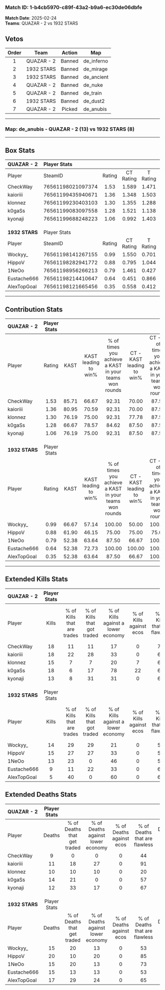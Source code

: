 ### Match ID: 1-b4cb5970-c89f-43a2-b9a6-ec30de06dbfe  
**Match Date**: 2025-02-24  
**Teams**: QUAZAR - 2 vs 1932 STARS  

## Vetos  

| Order | Team | Action | Map |
| :---: | :--: | :----: | --- |
| 1 | QUAZAR - 2 | Banned | de_inferno |
| 2 | 1932 STARS | Banned | de_mirage |
| 3 | 1932 STARS | Banned | de_ancient |
| 4 | QUAZAR - 2 | Banned | de_nuke |
| 5 | QUAZAR - 2 | Banned | de_train |
| 6 | 1932 STARS | Banned | de_dust2 |
| 7 | QUAZAR - 2 | Picked | de_anubis |

---  

### **Map**: de_anubis - QUAZAR - 2 (13) vs 1932 STARS (8)  
---  

## Box Stats  

| **QUAZAR - 2** | Player Stats      |        |           |          |       |       |       |         |        |      |     |
| :- | :- | :-: | :-: | :-: | :-: | :-: | :-: | :-: | :-: | :-: | :-: |
| Player         | SteamID           | Rating | CT Rating | T Rating | KAST  |  ADR  | Kills | Assists | Deaths | K/D  | HS% |
| CheckWay       | 76561198021097374 |  1.53  |   1.589   |  1.471   | 85.71 | 95.1  |  18   |    6    |   9    | 2.00 | 33  |
| kaioriii       | 76561199435940671 |  1.36  |   1.348   |  1.503   | 80.95 | 78.0  |  18   |    0    |   11   | 1.64 | 33  |
| klonnez        | 76561199230403103 |  1.30  |   1.355   |  1.288   | 76.19 | 86.0  |  15   |    9    |   10   | 1.50 | 33  |
| k0gaSs         | 76561199083097558 |  1.28  |   1.521   |  1.138   | 66.67 | 101.0 |  18   |    5    |   14   | 1.29 | 72  |
| kyonaji        | 76561199688248223 |  1.06  |   0.992   |  1.403   | 76.19 | 65.3  |  13   |    1    |   12   | 1.08 | 53  |
|                |                   |        |           |          |       |       |       |         |        |      |     |
|                |                   |        |           |          |       |       |       |         |        |      |     |
|                |                   |        |           |          |       |       |       |         |        |      |     |
| **1932 STARS** | Player Stats      |        |           |          |       |       |       |         |        |      |     |
| Player         | SteamID           | Rating | CT Rating | T Rating | KAST  |  ADR  | Kills | Assists | Deaths | K/D  | HS% |
| Wockyy_        | 76561198141267155 |  0.99  |   1.550   |  0.701   | 66.67 | 73.5  |  14   |    2    |   15   | 0.93 | 57  |
| HippoV         | 76561198282941772 |  0.88  |   0.795   |  1.044   | 61.90 | 76.5  |  15   |    2    |   20   | 0.75 | 73  |
| 1NeOo          | 76561198956266213 |  0.79  |   1.461   |  0.427   | 52.38 | 58.7  |  13   |    1    |   15   | 0.87 | 38  |
| Eustache666    | 76561198214410647 |  0.64  |   0.451   |  0.866   | 52.38 | 57.8  |   9   |    4    |   15   | 0.60 | 66  |
| AlexTopGoal    | 76561198121665456 |  0.35  |   0.558   |  0.412   | 52.38 | 40.0  |   5   |    0    |   17   | 0.29 | 60  |
---  

## Contribution Stats  

| **QUAZAR - 2** | Player Stats |       |                      |                                                        |                           |                                                             |                          |                                                            |
| :- | :-: | :-: | :-: | :-: | :-: | :-: | :-: | :-: |
| Player         |    Rating    | KAST  | KAST leading to win% | % of times you achieve a KAST in your teams won rounds | CT - KAST leading to win% | CT - % of times you achieve a KAST in your teams won rounds | T - KAST leading to win% | T - % of times you achieve a KAST in your teams won rounds |
| CheckWay       |     1.53     | 85.71 |        66.67         |                         92.31                          |           70.00           |                            87.50                            |          62.50           |                           100.00                           |
| kaioriii       |     1.36     | 80.95 |        70.59         |                         92.31                          |           70.00           |                            87.50                            |          71.43           |                           100.00                           |
| klonnez        |     1.30     | 76.19 |        75.00         |                         92.31                          |           77.78           |                            87.50                            |          71.43           |                           100.00                           |
| k0gaSs         |     1.28     | 66.67 |        78.57         |                         84.62                          |           87.50           |                            87.50                            |          66.67           |                           80.00                            |
| kyonaji        |     1.06     | 76.19 |        75.00         |                         92.31                          |           87.50           |                            87.50                            |          62.50           |                           100.00                           |
|                |              |       |                      |                                                        |                           |                                                             |                          |                                                            |
|                |              |       |                      |                                                        |                           |                                                             |                          |                                                            |
|                |              |       |                      |                                                        |                           |                                                             |                          |                                                            |
| **1932 STARS** | Player Stats |       |                      |                                                        |                           |                                                             |                          |                                                            |
| Player         |    Rating    | KAST  | KAST leading to win% | % of times you achieve a KAST in your teams won rounds | CT - KAST leading to win% | CT - % of times you achieve a KAST in your teams won rounds | T - KAST leading to win% | T - % of times you achieve a KAST in your teams won rounds |
| Wockyy_        |     0.99     | 66.67 |        57.14         |                         100.00                         |           50.00           |                           100.00                            |          66.67           |                           100.00                           |
| HippoV         |     0.88     | 61.90 |        46.15         |                         75.00                          |           75.00           |                            75.00                            |          33.33           |                           75.00                            |
| 1NeOo          |     0.79     | 52.38 |        63.64         |                         87.50                          |           66.67           |                           100.00                            |          60.00           |                           75.00                            |
| Eustache666    |     0.64     | 52.38 |        72.73         |                         100.00                         |          100.00           |                           100.00                            |          57.14           |                           100.00                           |
| AlexTopGoal    |     0.35     | 52.38 |        63.64         |                         87.50                          |           66.67           |                           100.00                            |          60.00           |                           75.00                            |
---  

## Extended Kills Stats  

| **QUAZAR - 2** | Player Stats |                            |                            |                                    |                         |                              |                                 |                                       |                    |           |
| :- | :-: | :-: | :-: | :-: | :-: | :-: | :-: | :-: | :-: | :-: |
| Player         |    Kills     | % of Kills that are trades | % of Kills that got traded | % of Kills against a lower economy | % of Kills against ecos | % of Kills that are flawless | % of Kills that are close duels | % of Kills that are assisted by flash | Pistol Round Kills | AWP Kills |
| CheckWay       |      18      |             11             |             11             |                 17                 |            0            |              78              |                0                |                   0                   |         0          |     1     |
| kaioriii       |      18      |             22             |             28             |                 33                 |            0            |              67              |                0                |                   6                   |         11         |     2     |
| klonnez        |      15      |             7              |             7              |                 20                 |            7            |              67              |                0                |                   0                   |         0          |     2     |
| k0gaSs         |      18      |             6              |             17             |                 78                 |           22            |              61              |                6                |                   0                   |         0          |     0     |
| kyonaji        |      13      |             8              |             31             |                 31                 |            0            |              62              |                0                |                   8                   |         0          |     1     |
|                |              |                            |                            |                                    |                         |                              |                                 |                                       |                    |           |
|                |              |                            |                            |                                    |                         |                              |                                 |                                       |                    |           |
|                |              |                            |                            |                                    |                         |                              |                                 |                                       |                    |           |
| **1932 STARS** | Player Stats |                            |                            |                                    |                         |                              |                                 |                                       |                    |           |
| Player         |    Kills     | % of Kills that are trades | % of Kills that got traded | % of Kills against a lower economy | % of Kills against ecos | % of Kills that are flawless | % of Kills that are close duels | % of Kills that are assisted by flash | Pistol Round Kills | AWP Kills |
| Wockyy_        |      14      |             29             |             29             |                 21                 |            0            |              57              |                7                |                   0                   |         0          |     0     |
| HippoV         |      15      |             27             |             27             |                 33                 |            0            |              53              |               13                |                   0                   |         1          |     1     |
| 1NeOo          |      13      |             23             |             0              |                 46                 |            0            |              54              |                0                |                   0                   |         1          |     2     |
| Eustache666    |      9       |             11             |             22             |                 33                 |            0            |              67              |               11                |                  11                   |         0          |     3     |
| AlexTopGoal    |      5       |             40             |             0              |                 60                 |            0            |              60              |               20                |                   0                   |         0          |     0     |
## Extended Deaths Stats  

| **QUAZAR - 2** | Player Stats |                             |                                   |                          |                               |                            |                           |               |
| :- | :-: | :-: | :-: | :-: | :-: | :-: | :-: | :-: |
| Player         |    Deaths    | % of Deaths that get traded | % of Deaths against lower economy | % of Deaths against ecos | % of Deaths that are flawless | % of Deaths that are close | % of Deaths while blinded | Deaths to AWP |
| CheckWay       |      9       |              0              |                 0                 |            0             |              44               |             11             |            11             |       0       |
| kaioriii       |      11      |             18              |                27                 |            0             |              91               |             9              |             0             |       0       |
| klonnez        |      10      |             10              |                10                 |            0             |              20               |             0              |             0             |       1       |
| k0gaSs         |      14      |             21              |                 0                 |            0             |              57               |             7              |             0             |       0       |
| kyonaji        |      12      |             33              |                17                 |            0             |              67               |             17             |             0             |       1       |
|                |              |                             |                                   |                          |                               |                            |                           |               |
|                |              |                             |                                   |                          |                               |                            |                           |               |
|                |              |                             |                                   |                          |                               |                            |                           |               |
| **1932 STARS** | Player Stats |                             |                                   |                          |                               |                            |                           |               |
| Player         |    Deaths    | % of Deaths that get traded | % of Deaths against lower economy | % of Deaths against ecos | % of Deaths that are flawless | % of Deaths that are close | % of Deaths while blinded | Deaths to AWP |
| Wockyy_        |      15      |             20              |                13                 |            0             |              53               |             0              |             0             |       2       |
| HippoV         |      20      |             10              |                20                 |            0             |              85               |             0              |             0             |       2       |
| 1NeOo          |      15      |             20              |                13                 |            0             |              73               |             0              |             0             |       4       |
| Eustache666    |      15      |             13              |                13                 |            0             |              53               |             7              |            13             |       0       |
| AlexTopGoal    |      17      |             29              |                24                 |            0             |              65               |             0              |             0             |       3       |
